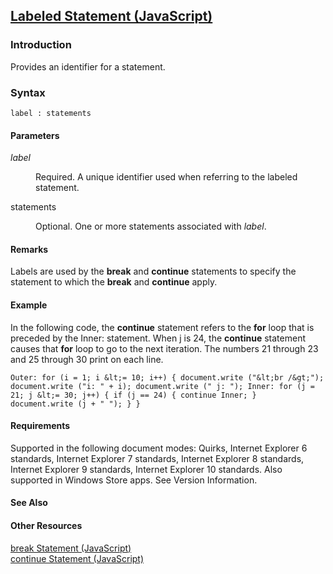 ## [Labeled Statement (JavaScript)](Labeled-Statement.html)

### Introduction 

 Provides an identifier for a statement.

### Syntax 

```
label : statements
```

#### Parameters 

<div id="sectionSection0" class="section" name="collapseableSection" style="" expanded="true">
  <dl class="authored">
    <dt>
      <i xmlns:util="util">label</i>
    </dt>
    <dd>
      <p xmlns:util="util">
        Required. A unique identifier used when referring to the labeled statement.
      </p>
    </dd>
    <dt>
      <span class="parameter" sdata="paramReference" xmlns:util="util">statements</span>
    </dt>
    <dd>
      <p xmlns:util="util">
        Optional. One or more statements associated with <i>label</i>.
      </p>
    </dd>
  </dl>
</div>

#### Remarks 

<div id="languageReferenceRemarksSection" class="section" name="collapseableSection" style="">
  <p xmlns:util="util">
    Labels are used by the <b>break</b> and <b>continue</b> statements to specify the statement to which the <b>break</b> and <b>continue</b> apply.
  </p>
</div>

#### Example 

<p xmlns:util="util">
  In the following code, the <b>continue</b> statement refers to the <b>for</b> loop that is preceded by the <span class="code">Inner:</span> statement. When <span class="code">j</span> is 24, the
  <b>continue</b> statement causes that <b>for</b> loop to go to the next iteration. The numbers 21 through 23 and 25 through 30 print on each line.
</p>

```
Outer: for (i = 1; i &lt;= 10; i++) { document.write ("&lt;br /&gt;"); document.write ("i: " + i); document.write (" j: "); Inner: for (j = 21; j &lt;= 30; j++) { if (j == 24) { continue Inner; }
document.write (j + " "); } }
```

#### Requirements 

<div id="requirementsTitleSection" class="section" name="collapseableSection" style="">
  <p xmlns:util="util"></p>
  <p>
    Supported in the following document modes: Quirks, Internet Explorer 6 standards, Internet Explorer 7 standards, Internet Explorer 8 standards, Internet Explorer 9 standards, Internet Explorer 10
    standards. Also supported in Windows Store apps. See Version Information.
  </p>
</div>

#### See Also 

<div id="seeAlsoSection" class="section" name="collapseableSection" style="">
  <h4 class="subHeading">
    Other Resources
  </h4>
  <div class="seeAlsoStyle">
    <span sdata="link" xmlns:util="util"><a href="5be0f2a8-5fe7-4a6c-89af-ca20a925ce87.htm">break Statement (JavaScript)</a></span>
  </div>
  <div class="seeAlsoStyle">
    <span sdata="link" xmlns:util="util"><a href="f8a30d9f-e2de-4e1f-8668-4e4cf95f7df9.htm">continue Statement (JavaScript)</a></span>
  </div>
</div>

